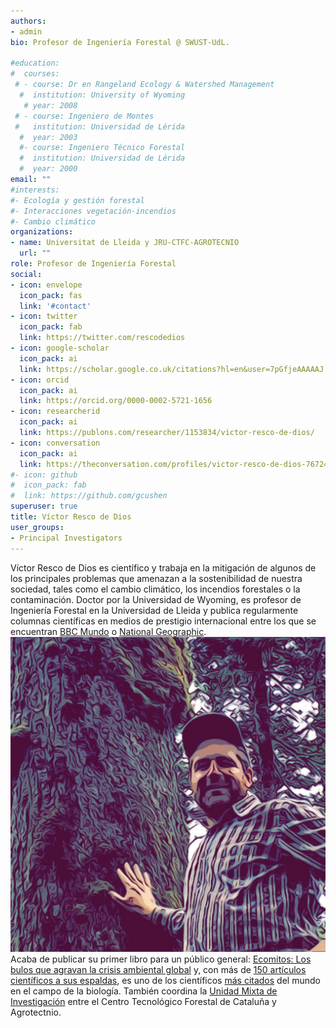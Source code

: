 ```yaml
---
authors:
- admin
bio: Profesor de Ingeniería Forestal @ SWUST-UdL. 

#education:
#  courses:
 # - course: Dr en Rangeland Ecology & Watershed Management
  #  institution: University of Wyoming
   # year: 2008
 # - course: Ingeniero de Montes
 #   institution: Universidad de Lérida
  #  year: 2003
  #- course: Ingeniero Técnico Forestal
  #  institution: Universidad de Lérida
  #  year: 2000
email: ""
#interests:
#- Ecología y gestión forestal
#- Interacciones vegetación-incendios
#- Cambio climático
organizations:
- name: Universitat de Lleida y JRU-CTFC-AGROTECNIO
  url: ""
role: Profesor de Ingeniería Forestal
social:
- icon: envelope
  icon_pack: fas
  link: '#contact'
- icon: twitter
  icon_pack: fab
  link: https://twitter.com/rescodedios
- icon: google-scholar
  icon_pack: ai
  link: https://scholar.google.co.uk/citations?hl=en&user=7pGfjeAAAAAJ
- icon: orcid
  icon_pack: ai
  link: https://orcid.org/0000-0002-5721-1656
- icon: researcherid
  icon_pack: ai
  link: https://publons.com/researcher/1153834/victor-resco-de-dios/
- icon: conversation
  icon_pack: ai
  link: https://theconversation.com/profiles/victor-resco-de-dios-767249/articles
#- icon: github
#  icon_pack: fab
#  link: https://github.com/gcushen
superuser: true
title: Víctor Resco de Dios
user_groups:
- Principal Investigators
---
```


Víctor Resco de Dios es científico y trabaja en la mitigación de algunos de los principales problemas que amenazan a la sostenibilidad de nuestra sociedad, tales como el cambio climático, los incendios forestales o la contaminación. 
Doctor por la Universidad de Wyoming, es profesor de Ingeniería Forestal en la Universidad de Lleida y publica regularmente columnas científicas en medios de prestigio internacional entre los que se encuentran [BBC Mundo](https://www.bbc.com/mundo/articles/c89584wljzlo) o 
[National Geographic](https://www.nationalgeographic.com.es/naturaleza/australia-llamas-catastrofe-para-salud-economia-y-biodiversidad_15095).
![Here is the alt text for the image](avatar.jpg)
Acaba de publicar su primer libro para un público general: [Ecomitos: Los bulos que agravan la crisis ambiental global](https://www.plataformaeditorial.com/libro/9910-ecomitos) y, con más de [150 artículos científicos a sus espaldas](https://www.rescodedios.com/es/publication/), es uno de los científicos [más citados](https://elsevier.digitalcommonsdata.com/datasets/btchxktzyw/6) del mundo en el campo de la biología.
También coordina la [Unidad Mixta de Investigación](https://jru.agrotecnio.ctfc.cat) entre el Centro Tecnológico Forestal de Cataluña y Agrotectnio.
